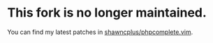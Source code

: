 # This fork is no longer maintained.

You can find my latest patches in [shawncplus/phpcomplete.vim](https://github.com/shawncplus/phpcomplete.vim).
